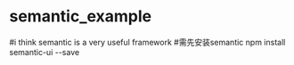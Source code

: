 # semantic_example
#i think semantic  is a very useful framework
#需先安装semantic npm  install semantic-ui --save
